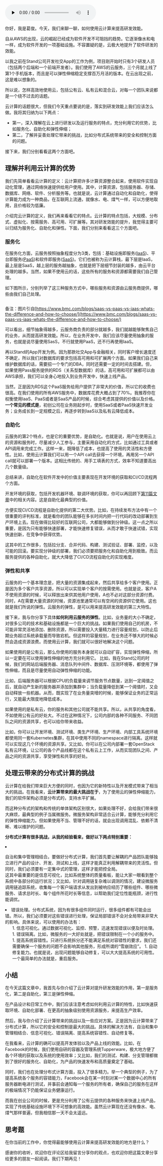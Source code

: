 <audio id="audio" title="16 | 高效上云：如何用云计算来提高效能？" controls="" preload="none"><source id="mp3" src="https://static001.geekbang.org/resource/audio/c9/90/c9787de0efb51cbe4858b2381f312a90.mp3"></audio>

你好，我是葛俊。今天，我们来聊一聊，如何使用云计算来提高研发效能。

自从AWS的出现，云的崛起已经成为软件开发不可阻挡的趋势。它逐渐像水和电一样，成为软件开发的一项基础设施。不容置疑的是，云极大地提升了软件研发的效能。

以我之前在Stand公司开发社交App的工作为例，项目刚开始时只有3个研发人员（包括两个后端和一个前端开发者）。我们使用了AWS的云服务，三个月就上线了第1个手机版本，而且是可以弹性伸缩稳定支撑百万月活的版本。在云出现之前，这是难以想象的。

所以说，怎样高效地使用云，包括公有云、私有云和混合云，对每一个团队来说都是一个绕不过去的话题。

云计算的话题很大，但我们今天重点要说的是，落实到研发效能上我们应该怎么做。我将其归纳为以下两点：

- 第一，深入理解在云上进行研发以及运行服务的特点，充分利用它的优势，比如服务化、自助化和弹性伸缩；
- 第二，了解并妥善处理它带来的挑战，比如分布式系统带来的安全和控制方面的问题。

接下来，我们分别看看这两个方面吧。

## 理解并利用云计算的优势

我们先简单看看云计算的定义：云计算把许多计算资源整合起来，使用软件实现自动化管理，通过网络快速提供给用户使用。其中，计算资源，包括服务器、存储、数据库、网络、软件、分析服务等。也就是说，云计算通过自动化和自助化，使得计算能力成为一种商品，在互联网上流通，就像水、电、煤气一样，可以方便地取用，且价格较为低廉。

介绍完云计算的定义，我们再来看看它的特点。云计算的特点包括，大规模、分布式、虚拟化、按需服务、高可用、可扩展等。其对研发效能的提升，我觉得主要可以归结为服务化、自助化和弹性。下面，我们分别来看看这三个方面吧。

### 服务化

在服务化方面，云服务按照抽象程度分为3类，包括：基础设施即服务([IaaS](https://baike.baidu.com/item/IaaS/5863121))、平台即服务([PaaS](https://baike.baidu.com/item/PaaS/219931))和软件即服务([SaaS](https://baike.baidu.com/item/SaaS/6703273))。它们也被称为云计算栈，最下层是IaaS，最上层是SaaS，越上层的服务越抽象，也就是把下层细节封装的越多，由云平台处理的越多。当然，如果不使用云的话，这些所有的服务和资源都需要我们自己管理。

如下图所示，分别列举了这三种服务方式中，哪些服务和资源由云服务商提供，哪些由我们自己处理。

<img src="https://static001.geekbang.org/resource/image/ae/e6/aef50819b3ba6e197a910a8fa1278fe6.jpg" alt="">

备注：图片引自[https://www.bmc.com/blogs/saas-vs-paas-vs-iaas-whats-the-difference-and-how-to-choose/](https://www.bmc.com/blogs/saas-vs-paas-vs-iaas-whats-the-difference-and-how-to-choose/)

可以看出，细节抽象得越多，云服务商负责的部分就越多，我们就越能够聚焦自己的业务，从而提高研发效能。所以，在业务开发中，我们应该尽量使用抽象的服务，也就是说尽量使用SasS，不行就使用PaaS，还不行再使用IaaS。

再以Stand的App开发为例。因为那款社交App与金融相关，同时客户增长速度还不确定，所以我们对数据库的要求包括高可用和可扩展两个方面。如果我们自己来维护数据库的话，需要招一个专门的DBA，同时还需要一定的时间去搭建。但，如果使用Pass服务提供的RDS（关系型数据库）的话，高可用和可扩展都可以由AWS承担，我们可以全身心地投入到业务开发中，快速上线产品。

当然，正是因为RDS这个PaaS服务给用户提供了非常大的价值，所以它的收费也很高。在我们使用的所有AWS服务中，数据库花费大概占到了70%。我推荐你在权衡使用IaaS、PaaS或者是SaaS产品的时候，综合考虑其提供的价值以及价格。**一个常见的模式是**，初创公司在业务刚起步时，使用SaaS或者PaaS快速开发业务；业务成长到一定规模之后，再逐步转到IaaS以及私有云降低成本。

### 自助化

云服务的第2个特点，也是它的重要优势，是自助化。也就是说，用户在使用云上的资源和服务时，尽量减少人工参与，主要采用自动化的方式，比如通过工具或者API调用来完成工作。这样一来，既降低了成本，也提高了使用的灵活性和方便性。比如，使用云计算我们可以用一个API call去获得一个环境，再用另一个API call就可以部署一个版本。这相比传统的、用手工填表的方式，效率不知道要高出几个数量级。

总结来讲，自助化在软件开发中的价值主要表现在开发环境的获取和CI/CD流程两个方面。

开发环境的获取，包括开发机器环境、联调环境的获取，你可以再回顾下[第11篇文章](https://time.geekbang.org/column/article/136070)中的相关内容。这是自助化最典型的价值。

方便实现CI/CD流程是自助化提供的第二大优势。比如，在持续发布方法中有一个很重要的评判标准，就是看你的团队能够在多长时间内把一行代码的改动部署到生产环境上去。现在做得比较好的互联网公司，大都能够做到分钟级。这一点之所以重要，是因为只有能够快速部署，才能快速修复错误，从而才敢于快速试错，实现快速创新，在竞争中获得优势。

这其中的工作很多，包括拉分支、合并代码、构建、测试验证、部署、监控，以及可能的回滚。要实现分钟级的部署，我们必须要把服务化和自助化用到极致。而云服务提供的各种自助化，就大大降低了CI/CD流程自助化的实现难度。

### 弹性和共享

云服务的一个基本理念是，把大量的资源集成起来，然后共享给多个客户使用。正是因为多个客户共享资源，所以可以实现单个客户的按需使用。也就是说，客户A不使用资源的时候，可以释放出来供其他用户使用，A也不必对这部分资源付费。同时，A在需要大量资源的时候，资源池里通常可以有空闲的资源供它使用。这也就是我们所说的弹性。云服务的弹性，是可以用来提高研发效能的第三大特性。

接下来，我与你分享下具体**如何利用云服务的弹性**。比如，业务量的大小不确定，对很多公司的技术和基础设施都是一个巨大的挑战。如果我们使用自己的机房，不可能非常灵活地添加、删除资源，所以需要投入大量精力进行容量规划，以防止后期业务超过系统承载量而导致宕机。但这样的容量规划，在业务还不够大的时候必然会造成资源浪费。而使用云计算，我们就可以很好地解决这个问题。

如果使用的是公有云，那么你使用的服务本身就可以自动扩容，实现弹性伸缩，所以一定要在可以使用弹性伸缩的地方充分利用它。 比如，我在Stand公司的时候，我们的网站后端服务器、消息队列中间件、数据库、压测环境等，都使用了弹性伸缩，而且是尽量使用自动弹性伸缩的功能。

比如，后端服务器可以根据CPU的负载量来调节服务节点数量，达到一定阈值之后，就自动产生新的服务器并添加到集群中；当负载量降低到某一个阈值时，又会自动释放一些机器。从而，既实现了在业务量突增的时候，能够保证业务的正常运行，又能最大限度地降低成本。

如果使用的是私有云，你的服务和其他公司就不能共享。所以，从共享的角度看，不如使用公有云的好处大。不过在这种情况下，公司内部的各种不同服务、不同团队之间的资源共享，也可以给你带来收益。

比如，你可以让开发环境、测试环境、类生产环境、生产环境、内部工具系统环境都使用同一套Kubernetes集群，在其中使用不同的namespace进行隔离。这样就可以实现这几个环境的资源共享。又比如，你可以在公司内部署一套OpenStack私有云环境，让公司的各个产品线都在这个私有云上工作，从而实现团队之间、产品之间的资源共享，享受弹性和共享的好处。

## 处理云带来的分布式计算的挑战

云计算在给我们带来巨大方便的同时，也因为它的新特性以及开发模式带来了相当大的挑战。在我看来，**云计算带来的最大挑战在于**，为了使用云的弹性伸缩能力，我们的软件架构必须是分布式的，支持水平扩展。

而这种分布式的架构和传统的单体架构区别很大，如果处理不好，会给我们带来很大麻烦，最典型的例子当属微服务。微服务架构非常适合云计算，能够充分利用它的弹性伸缩能力。但如果使用不当、管理不好的话，就会出现调用混乱、依赖不清晰、难以维护的问题。

**分布式计算有很多挑战，从我的经验看来，做好以下两点特别重要：**

<li>
<p>自治和集中管理相结合。要做好分布式计算，我们首先要让解耦的产品团队能够独立进行产品的设计、开发、测试和上线，这样才能真正利用解耦带来的灵活性。但同时，我们必须要有一定集中式的管理，这样才能把控全局。<br>
这其中最重要的是信息可视化，比如系统整体的质量看板，能让大家一眼看到整个系统中各部分的运行状况；又比如，针对调用链复杂难以调测的情况，建设微服务调用链追踪系统，收集每一个客户端请求从发出到被响应经历了哪些组件、哪些微服务、请求总时长、每个组件所花时长等信息，以帮助我们定位性能瓶颈，进行性能调优。</p>
</li>
<li>
错误处理。分布式系统，因为有很多组件同时运行，很多组件都有可能会出错。所以，我们必须要对这些错误进行处理，保证局部错误不会对全局带来非常大的影响。具体来说，可以使用的办法有：
<ul>
1. 信息可视化。通过数据可视化、监控、预警，迅速发现错误以便及时处理。
1. 错误隔离。比如，微服务的一大好处就是，把错误限制在一个小的服务中。
1. 提高系统容错性。只进行系统拆分还不能满足系统对容错性的要求，我们还需要确保一个服务的问题不会影响其他服务，形成所谓的“雪崩效应”。
1. 自动修复能力。也就是说，出现问题能够自动修复，可以大大提高系统的可用性。一个最简单的办法就是，重启服务。
</ul>
</li>

## 小结

在今天这篇文章中，我首先与你介绍了云计算对提升研发效能的作用，第一是服务化，第二是自助化，第三是弹性伸缩。

在产品设计和日常工作中，我们应该注意考虑如何利用云计算的特性，比如快速获取环境、自助化部署、在更高的抽象级别使用资源服务，来提高生产效率。

然后，我与你介绍了云计算带来的挑战以及一些应对方案。正是因为云计算带来了分布式计算，所以它的安全和控制是最大的挑战。具体的解决方法有，自治和集中管理相结合、信息可视化、错误隔离、提高系统容错性、自动修复等。

在我看来，云计算的确可以提高开发体验以及产品上线的效能。比如，在Facebook的时候，我们使用自研的容器及管理系统Tupperware，极大地方便了各个环境的获取以及系统的使用效率；又比如，我们的测试、构建、分支管理都做到了很好的服务化、自助化，为产品的快速发布和高质量奠定了基础。

同时，我们也在处理分布式计算方面，投入了很多精力。举一个典型的例子，为了提高系统各个服务的容错能力，Facebook会在某一时刻对某一个数据中心的所有服务器断电进行测试，并事前会通知每一个服务的所有者，确保自己的服务在这样的极端情况下仍能保证业务健康运行。

而我在创业公司的时候，更是充分利用了公有云提供的各种服务来快速上线产品，实现了传统基础设施环境下不可想象的高效能。虽然云计算现在还没有像水、电、煤气那样普遍，但我相信那一天不会太遥远。

## 思考题

在你当前的工作中，你觉得最能够使用云计算来提高研发效能的地方是什么？

感谢你的收听，欢迎你在评论区给我留言分享你的观点，也欢迎你把这篇文章分享给更多的朋友一起阅读。我们下期再见！


